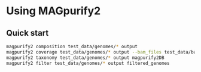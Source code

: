 # Using MAGpurify2

## Quick start

```bash
magpurify2 composition test_data/genomes/* output
magpurify2 coverage test_data/genomes/* output --bam_files test_data/bam_files/*
magpurify2 taxonomy test_data/genomes/* output magpurify2DB
magpurify2 filter test_data/genomes/* output filtered_genomes
```